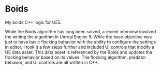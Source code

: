 # Boids
My boids C++ logic for UE5.

While the Boids algorithm has long been solved, a recent interview involved the writing the algorithm in Unreal Engine 5. While the base objective was just to have basic flocking behavior with the ability to configure the settings in editor, I took it a few steps further and included UI controls that modify a UE data asset. This data asset is referenced by the Boids and updates the flocking behavior based on its values. The flocking algorithm, predator behavior, and UI controls are all written in C++.
